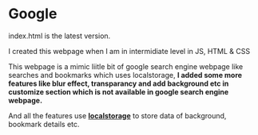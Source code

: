 # Google
index.html is the latest version.

I created this webpage when I am in intermidiate level in JS, HTML & CSS

This webpage is a mimic liitle bit of google search engine webpage like searches and bookmarks which uses localstorage,  <b>I added some more features like blur effect, transparancy and add background etc in customize section which is not available in google search engine webpage. </b>

And all the features use <u><b>localstorage</b></u> to store data of background, bookmark details etc.
